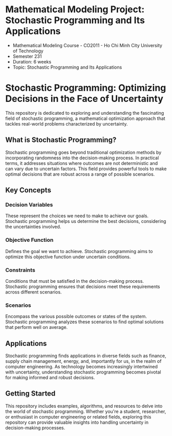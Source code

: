 # Mathematical Modeling Project: Stochastic Programming and Its Applications
- Mathematical Modeling Course - CO2011 - Ho Chi Minh City University of Technology
- Semester 231
- Duration: 6 weeks
- Topic: Stochastic Programming and Its Applications

# Stochastic Programming: Optimizing Decisions in the Face of Uncertainty
This repository is dedicated to exploring and understanding the fascinating field of stochastic programming, a mathematical optimization approach that tackles real-world problems characterized by uncertainty.

## What is Stochastic Programming?
Stochastic programming goes beyond traditional optimization methods by incorporating randomness into the decision-making process. In practical terms, it addresses situations where outcomes are not deterministic and can vary due to uncertain factors. This field provides powerful tools to make optimal decisions that are robust across a range of possible scenarios.

## Key Concepts
### Decision Variables
These represent the choices we need to make to achieve our goals. Stochastic programming helps us determine the best decisions, considering the uncertainties involved.

### Objective Function
Defines the goal we want to achieve. Stochastic programming aims to optimize this objective function under uncertain conditions.

### Constraints
Conditions that must be satisfied in the decision-making process. Stochastic programming ensures that decisions meet these requirements across different scenarios.

### Scenarios
Encompass the various possible outcomes or states of the system. Stochastic programming analyzes these scenarios to find optimal solutions that perform well on average.

## Applications
Stochastic programming finds applications in diverse fields such as finance, supply chain management, energy, and, importantly for us, in the realm of computer engineering. As technology becomes increasingly intertwined with uncertainty, understanding stochastic programming becomes pivotal for making informed and robust decisions.

## Getting Started
This repository includes examples, algorithms, and resources to delve into the world of stochastic programming. Whether you're a student, researcher, or enthusiast in computer engineering or related fields, exploring this repository can provide valuable insights into handling uncertainty in decision-making processes.
